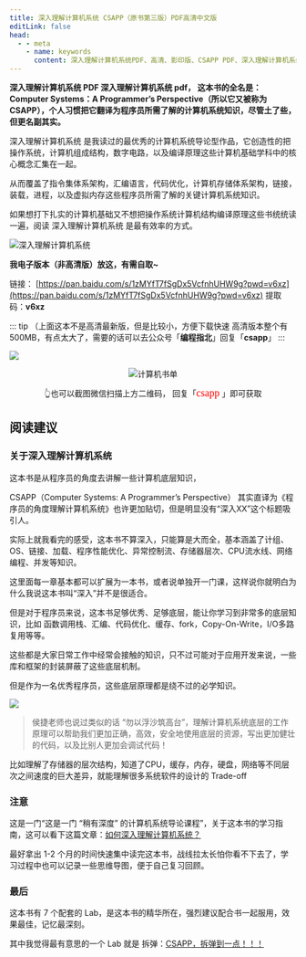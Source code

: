 ```yaml
---
title: 深入理解计算机系统 CSAPP（原书第三版）PDF高清中文版
editLink: false
head:
  - - meta
    - name: keywords
      content: 深入理解计算机系统PDF、高清、影印版、CSAPP PDF、深入理解计算机系统第三版
---
```



**深入理解计算机系统 PDF 深入理解计算机系统 pdf， 这本书的全名是：Computer Systems：A Programmer’s Perspective（所以它又被称为 CSAPP），个人习惯把它翻译为程序员所需了解的计算机系统知识，尽管土了些，但更名副其实。**

深入理解计算机系统 是我读过的最优秀的计算机系统导论型作品，它创造性的把操作系统，计算机组成结构，数字电路，以及编译原理这些计算机基础学科中的核心概念汇集在一起。

从而覆盖了指令集体系架构，汇编语言，代码优化，计算机存储体系架构，链接，装载，进程，以及虚拟内存这些程序员所需了解的关键计算机系统知识。

如果想打下扎实的计算机基础又不想把操作系统计算机结构编译原理这些书统统读一遍，阅读 深入理解计算机系统 是最有效率的方式。

![深入理解计算机系统](https://cdn.how2cs.cn/gzh/008i3skNgy1gwjoj9uq7zj30z30u0n2a.jpg)


**我电子版本（非高清版）放这，有需自取~**

链接： [https://pan.baidu.com/s/1zMYfT7fSgDx5VcfnhUHW9g?pwd=v6xz](https://pan.baidu.com/s/1zMYfT7fSgDx5VcfnhUHW9g?pwd=v6xz)
提取码：**v6xz**


::: tip
（上面这本不是高清最新版，但是比较小，方便下载快速
高清版本整个有 500MB，有点太大了，需要的话可以去公众号「**编程指北**」回复「**csapp**」
:::

![](https://cdn.how2cs.cn/csguide/114540.png)

<p align="center">
  <img src="https://cdn.how2cs.cn/csguide/095140.jpg" alt="计算机书单" width="auto" height="auto">
</p>

<center>👆也可以截图微信扫描上方二维码， 回复「<font face="黑体" size=4 color="red">csapp</font>
」即可获取</center>

## 阅读建议

### 关于深入理解计算机系统

这本书是从程序员的角度去讲解一些计算机底层知识，

CSAPP（Computer Systems: A Programmer’s Perspective） 其实直译为《程序员的角度理解计算机系统》也许更加贴切，但是明显没有“深入XX”这个标题吸引人。

实际上就我看完的感受，这本书不算深入，只能算是大而全，基本涵盖了计组、OS、链接、加载、程序性能优化、异常控制流、存储器层次、CPU流水线、网络编程、并发等知识。

这里面每一章基本都可以扩展为一本书，或者说单独开一门课，这样说你就明白为什么我说这本书叫“深入”并不是很适合。

但是对于程序员来说，这本书足够优秀、足够底层，能让你学习到非常多的底层知识，比如 函数调用栈、汇编、代码优化、缓存、fork，Copy-On-Write，I/O多路复用等等。

这些都是大家日常工作中经常会接触的知识，只不过可能对于应用开发来说，一些库和框架的封装屏蔽了这些底层机制。

但是作为一名优秀程序员，这些底层原理都是绕不过的必学知识。

![](https://cdn.how2cs.cn/gzh/008i3skNgy1gwjobkijtej315g0lk40s.jpg)

> 侯捷老师也说过类似的话 “勿以浮沙筑高台”，理解计算机系统底层的工作原理可以帮助我们更加正确，高效，安全地使用底层的资源，写出更加健壮的代码，以及比别人更加会调试代码！

比如理解了存储器的层次结构，知道了CPU，缓存，内存，硬盘，网络等不同层次之间速度的巨大差异，就能理解很多系统软件的设计的 Trade-off

### 注意

这是一门“这是一门 “稍有深度” 的计算机系统导论课程”，关于这本书的学习指南，这可以看下这篇文章：[如何深入理解计算机系统？](https://mp.weixin.qq.com/s/YYfBXQhxGOqRCv5qDCkdkQ)

最好拿出 1-2 个月的时间快速集中读完这本书，战线拉太长怕你看不下去了，学习过程中也可以记录一些思维导图，便于自己复习回顾。

### 最后

这本书有 7 个配套的 Lab，是这本书的精华所在，强烈建议配合书一起服用，效果最佳，记忆最深刻。

其中我觉得最有意思的一个 Lab 就是 拆弹：[CSAPP，拆弹到一点！！！](https://mp.weixin.qq.com/s/Dg0Cn8M96Z0oMFrSyhA60g)

